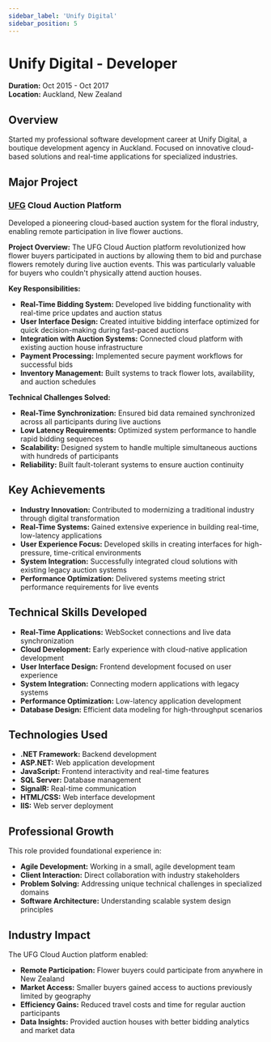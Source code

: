 ```yaml
---
sidebar_label: 'Unify Digital'
sidebar_position: 5
---
```


# Unify Digital - Developer

**Duration:** Oct 2015 - Oct 2017  
**Location:** Auckland, New Zealand

## Overview

Started my professional software development career at Unify Digital, a boutique development agency in Auckland. Focused on innovative cloud-based solutions and real-time applications for specialized industries.

## Major Project

### [UFG](https://ufg.co.nz/) Cloud Auction Platform

Developed a pioneering cloud-based auction system for the floral industry, enabling remote participation in live flower auctions.

**Project Overview:**
The UFG Cloud Auction platform revolutionized how flower buyers participated in auctions by allowing them to bid and purchase flowers remotely during live auction events. This was particularly valuable for buyers who couldn't physically attend auction houses.

**Key Responsibilities:**
- **Real-Time Bidding System:** Developed live bidding functionality with real-time price updates and auction status
- **User Interface Design:** Created intuitive bidding interface optimized for quick decision-making during fast-paced auctions
- **Integration with Auction Systems:** Connected cloud platform with existing auction house infrastructure
- **Payment Processing:** Implemented secure payment workflows for successful bids
- **Inventory Management:** Built systems to track flower lots, availability, and auction schedules

**Technical Challenges Solved:**
- **Real-Time Synchronization:** Ensured bid data remained synchronized across all participants during live auctions
- **Low Latency Requirements:** Optimized system performance to handle rapid bidding sequences
- **Scalability:** Designed system to handle multiple simultaneous auctions with hundreds of participants
- **Reliability:** Built fault-tolerant systems to ensure auction continuity

## Key Achievements

- **Industry Innovation:** Contributed to modernizing a traditional industry through digital transformation
- **Real-Time Systems:** Gained extensive experience in building real-time, low-latency applications
- **User Experience Focus:** Developed skills in creating interfaces for high-pressure, time-critical environments
- **System Integration:** Successfully integrated cloud solutions with existing legacy auction systems
- **Performance Optimization:** Delivered systems meeting strict performance requirements for live events

## Technical Skills Developed

- **Real-Time Applications:** WebSocket connections and live data synchronization
- **Cloud Development:** Early experience with cloud-native application development
- **User Interface Design:** Frontend development focused on user experience
- **System Integration:** Connecting modern applications with legacy systems
- **Performance Optimization:** Low-latency application development
- **Database Design:** Efficient data modeling for high-throughput scenarios

## Technologies Used

- **.NET Framework:** Backend development
- **ASP.NET:** Web application development
- **JavaScript:** Frontend interactivity and real-time features
- **SQL Server:** Database management
- **SignalR:** Real-time communication
- **HTML/CSS:** Web interface development
- **IIS:** Web server deployment

## Professional Growth

This role provided foundational experience in:
- **Agile Development:** Working in a small, agile development team
- **Client Interaction:** Direct collaboration with industry stakeholders
- **Problem Solving:** Addressing unique technical challenges in specialized domains
- **Software Architecture:** Understanding scalable system design principles

## Industry Impact

The UFG Cloud Auction platform enabled:
- **Remote Participation:** Flower buyers could participate from anywhere in New Zealand
- **Market Access:** Smaller buyers gained access to auctions previously limited by geography
- **Efficiency Gains:** Reduced travel costs and time for regular auction participants
- **Data Insights:** Provided auction houses with better bidding analytics and market data
